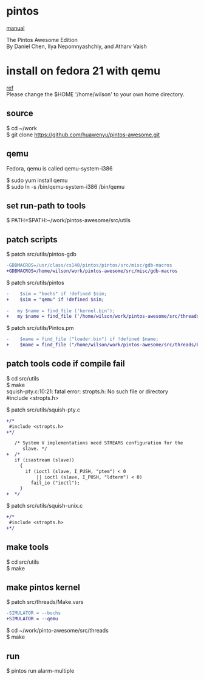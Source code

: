 pintos
======
[manual](http://web.stanford.edu/class/cs140/projects/pintos/pintos.html)  
  
The Pintos Awesome Edition  
By Daniel Chen, Ilya Nepomnyashchiy, and Atharv Vaish  

install on fedora 21 with qemu
==============================

[ref](https://pintosiiith.wordpress.com/2012/09/13/install-pintos-with-qemu/)  
Please change the $HOME '/home/wilson' to your own home directory.

source
------
$ cd ~/work  
$ git clone https://github.com/huawenyu/pintos-awesome.git  

qemu
----
Fedora, qemu is called qemu-system-i386  
  
$ sudo yum install qemu  
$ sudo ln -s /bin/qemu-system-i386 /bin/qemu  

set run-path to tools
---------------------
$ PATH=$PATH:~/work/pintos-awesome/src/utils  

patch scripts
-------------
$ patch src/utils/pintos-gdb  
```diff
-GDBMACROS=/usr/class/cs140/pintos/pintos/src/misc/gdb-macros
+GDBMACROS=/home/wilson/work/pintos-awesome/src/misc/gdb-macros
```
  
$ patch src/utils/pintos  
```diff
-    $sim = "bochs" if !defined $sim;
+    $sim = "qemu" if !defined $sim;
  
-	my $name = find_file ('kernel.bin');
+	my $name = find_file ('/home/wilson/work/pintos-awesome/src/threads/build/kernel.b<
```
  
$ patch src/utils/Pintos.pm  
```diff
-    $name = find_file ("loader.bin") if !defined $name;
+    $name = find_file ("/home/wilson/work/pintos-awesome/src/threads/build/loader.bin") if !defined $name;
```

patch tools code if compile fail
--------------------------------
$ cd src/utils  
$ make  
squish-pty.c:10:21: fatal error: stropts.h: No such file or directory  
 #include <stropts.h>  
  
$ patch src/utils/squish-pty.c  
```diff
+/*
 #include <stropts.h>
+*/

   /* System V implementations need STREAMS configuration for the
      slave. */
+  /*
   if (isastream (slave))
     {
       if (ioctl (slave, I_PUSH, "ptem") < 0
           || ioctl (slave, I_PUSH, "ldterm") < 0)
         fail_io ("ioctl");
     }
+  */
```
  
$ patch src/utils/squish-unix.c  
```diff
+/*
 #include <stropts.h>
+*/
```
  
make tools
----------
$ cd src/utils  
$ make  

make pintos kernel
------------------
$ patch src/threads/Make.vars  
```diff
-SIMULATOR = --bochs
+SIMULATOR = --qemu
```
  
$ cd ~/work/pinto-awesome/src/threads  
$ make  

run
---
$ pintos run alarm-multiple  

